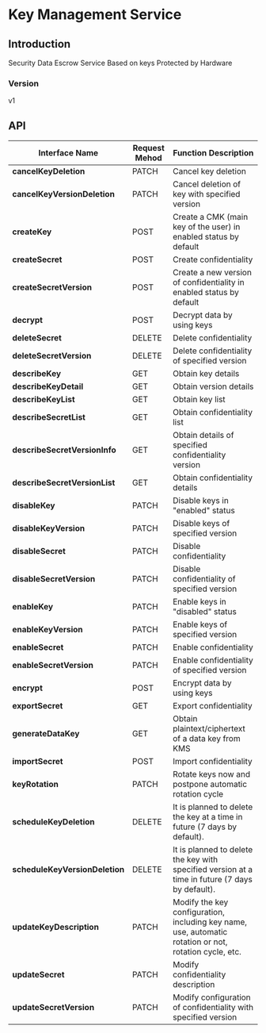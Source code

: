 # Key Management Service


## Introduction
Security Data Escrow Service Based on keys Protected by Hardware


### Version
v1


## API
|Interface Name|Request Mehod|Function Description|
|---|---|---|
|**cancelKeyDeletion**|PATCH|Cancel key deletion|
|**cancelKeyVersionDeletion**|PATCH|Cancel deletion of key with specified version|
|**createKey**|POST|Create a CMK (main key of the user) in enabled status by default|
|**createSecret**|POST|Create confidentiality|
|**createSecretVersion**|POST|Create a new version of confidentiality in enabled status by default|
|**decrypt**|POST|Decrypt data by using keys|
|**deleteSecret**|DELETE|Delete confidentiality|
|**deleteSecretVersion**|DELETE|Delete confidentiality of specified version|
|**describeKey**|GET|Obtain key details|
|**describeKeyDetail**|GET|Obtain version details|
|**describeKeyList**|GET|Obtain key list|
|**describeSecretList**|GET|Obtain confidentiality list|
|**describeSecretVersionInfo**|GET|Obtain details of specified confidentiality version|
|**describeSecretVersionList**|GET|Obtain confidentiality details|
|**disableKey**|PATCH|Disable keys in "enabled" status|
|**disableKeyVersion**|PATCH|Disable keys of specified version|
|**disableSecret**|PATCH|Disable confidentiality|
|**disableSecretVersion**|PATCH|Disable confidentiality of specified version|
|**enableKey**|PATCH|Enable keys in "disabled" status|
|**enableKeyVersion**|PATCH|Enable keys of specified version|
|**enableSecret**|PATCH|Enable confidentiality|
|**enableSecretVersion**|PATCH|Enable confidentiality of specified version|
|**encrypt**|POST|Encrypt data by using keys|
|**exportSecret**|GET|Export confidentiality|
|**generateDataKey**|GET|Obtain plaintext/ciphertext of a data key from KMS|
|**importSecret**|POST|Import confidentiality|
|**keyRotation**|PATCH|Rotate keys now and postpone automatic rotation cycle|
|**scheduleKeyDeletion**|DELETE|It is planned to delete the key at a time in future (7 days by default).|
|**scheduleKeyVersionDeletion**|DELETE|It is planned to delete the key with specified version at a time in future (7 days by default).|
|**updateKeyDescription**|PATCH|Modify the key configuration, including key name, use, automatic rotation or not, rotation cycle, etc.|
|**updateSecret**|PATCH|Modify confidentiality description|
|**updateSecretVersion**|PATCH|Modify configuration of confidentiality with specified version|
